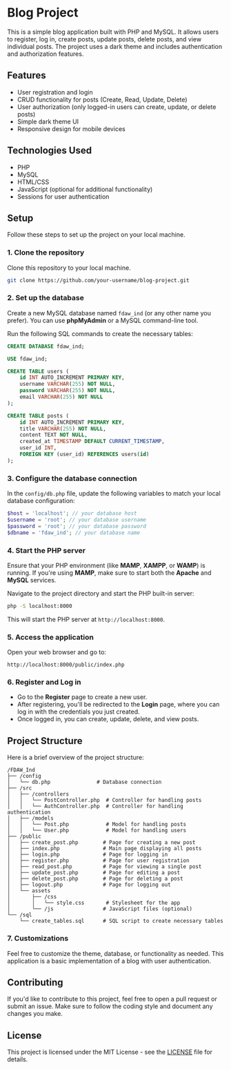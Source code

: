 # Blog Project

This is a simple blog application built with PHP and MySQL.
It allows users to register, log in, create posts, update posts, delete posts, and view individual posts.
The project uses a dark theme and includes authentication and authorization features.

## Features

- User registration and login
- CRUD functionality for posts (Create, Read, Update, Delete)
- User authorization (only logged-in users can create, update, or delete posts)
- Simple dark theme UI
- Responsive design for mobile devices

## Technologies Used

- PHP
- MySQL
- HTML/CSS
- JavaScript (optional for additional functionality)
- Sessions for user authentication

## Setup

Follow these steps to set up the project on your local machine.

### 1. Clone the repository

Clone this repository to your local machine.

```bash
git clone https://github.com/your-username/blog-project.git
```

### 2. Set up the database

Create a new MySQL database named `fdaw_ind` (or any other name you prefer). You can use **phpMyAdmin** or a MySQL command-line tool.

Run the following SQL commands to create the necessary tables:

```sql
CREATE DATABASE fdaw_ind;

USE fdaw_ind;

CREATE TABLE users (
    id INT AUTO_INCREMENT PRIMARY KEY,
    username VARCHAR(255) NOT NULL,
    password VARCHAR(255) NOT NULL,
    email VARCHAR(255) NOT NULL
);

CREATE TABLE posts (
    id INT AUTO_INCREMENT PRIMARY KEY,
    title VARCHAR(255) NOT NULL,
    content TEXT NOT NULL,
    created_at TIMESTAMP DEFAULT CURRENT_TIMESTAMP,
    user_id INT,
    FOREIGN KEY (user_id) REFERENCES users(id)
);
```

### 3. Configure the database connection

In the `config/db.php` file, update the following variables to match your local database configuration:

```php
$host = 'localhost'; // your database host
$username = 'root'; // your database username
$password = 'root'; // your database password
$dbname = 'fdaw_ind'; // your database name
```

### 4. Start the PHP server

Ensure that your PHP environment (like **MAMP**, **XAMPP**, or **WAMP**) is running. If you're using **MAMP**, make sure to start both the **Apache** and **MySQL** services.

Navigate to the project directory and start the PHP built-in server:

```bash
php -S localhost:8000
```

This will start the PHP server at `http://localhost:8000`.

### 5. Access the application

Open your web browser and go to:

```
http://localhost:8000/public/index.php
```

### 6. Register and Log in

- Go to the **Register** page to create a new user.
- After registering, you'll be redirected to the **Login** page, where you can log in with the credentials you just created.
- Once logged in, you can create, update, delete, and view posts.

## Project Structure

Here is a brief overview of the project structure:

```
/FDAW_Ind
├── /config
│   └── db.php               # Database connection
├── /src
│   ├── /controllers
│   │   └── PostController.php  # Controller for handling posts
│   │   └── AuthController.php  # Controller for handling authentication
│   ├── /models
│   │   └── Post.php            # Model for handling posts
│   │   └── User.php            # Model for handling users
├── /public
│   ├── create_post.php        # Page for creating a new post
│   ├── index.php              # Main page displaying all posts
│   ├── login.php              # Page for logging in
│   ├── register.php           # Page for user registration
│   ├── read_post.php          # Page for viewing a single post
│   ├── update_post.php        # Page for editing a post
│   ├── delete_post.php        # Page for deleting a post
│   ├── logout.php             # Page for logging out
│   └── assets
│       ├── /css
│       │   └── style.css       # Stylesheet for the app
│       └── /js                # JavaScript files (optional)
└── /sql
    └── create_tables.sql      # SQL script to create necessary tables
```

### 7. **Customizations**

Feel free to customize the theme, database, or functionality as needed. This application is a basic implementation of a blog with user authentication.

## Contributing

If you'd like to contribute to this project, feel free to open a pull request or submit an issue. Make sure to follow the coding style and document any changes you make.

## License

This project is licensed under the MIT License - see the [LICENSE](LICENSE) file for details.
